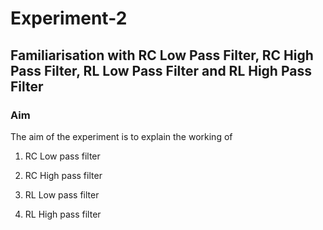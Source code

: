 # Experiment-2
## Familiarisation with RC Low Pass Filter, RC High Pass Filter, RL Low Pass Filter and RL High Pass Filter

### Aim
The aim of the experiment is to explain the working of 

1.	RC Low pass filter

2.	RC High pass filter

3.	RL Low pass filter

4.	RL High pass filter
